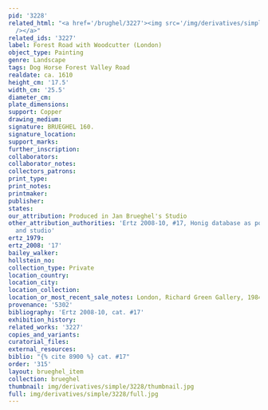 ```yaml
---
pid: '3228'
related_html: "<a href='/brughel/3227'><img src='/img/derivatives/simple/3227/thumbnail.jpg'
  /></a>"
related_ids: '3227'
label: Forest Road with Woodcutter (London)
object_type: Painting
genre: Landscape
tags: Dog Horse Forest Valley Road
realdate: ca. 1610
height_cm: '17.5'
width_cm: '25.5'
diameter_cm: 
plate_dimensions: 
support: Copper
drawing_medium: 
signature: BRUEGHEL 160.
signature_location: 
support_marks: 
further_inscription: 
collaborators: 
collaborator_notes: 
collectors_patrons: 
print_type: 
print_notes: 
printmaker: 
publisher: 
states: 
our_attribution: Produced in Jan Brueghel's Studio
other_attribution_authorities: 'Ertz 2008-10, #17, Honig database as possibly Jan
  and studio'
ertz_1979: 
ertz_2008: '17'
bailey_walker: 
hollstein_no: 
collection_type: Private
location_country: 
location_city: 
location_collection: 
location_or_most_recent_sale_notes: London, Richard Green Gallery, 1984
provenance: '5302'
bibliography: 'Ertz 2008-10, cat. #17'
exhibition_history: 
related_works: '3227'
copies_and_variants: 
curatorial_files: 
external_resources: 
biblio: "{% cite 8900 %} cat. #17"
order: '315'
layout: brueghel_item
collection: brueghel
thumbnail: img/derivatives/simple/3228/thumbnail.jpg
full: img/derivatives/simple/3228/full.jpg
---
```

